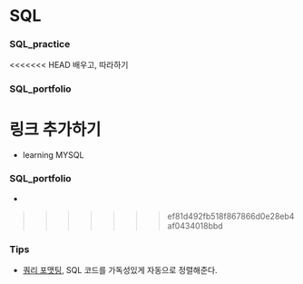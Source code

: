 # SQL

### SQL_practice
<<<<<<< HEAD
배우고, 따라하기
### SQL_portfolio
링크 추가하기
=======
- learning MYSQL
### SQL_portfolio
- 
>>>>>>> ef81d492fb518f867866d0e28eb4af0434018bbd

### Tips
- [쿼리 포맷팅](https://codebeautify.org/sqlformatter#), SQL 코드를 가독성있게 자동으로 정렬해준다.


